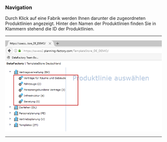 ### Navigation

Durch Klick auf eine Fabrik werden Ihnen darunter die zugeordneten Produktlinien angezeigt. Hinter den Namen der Produktlinien finden Sie in Klammern stehend die ID der Produktlinien.

---
![](/assets/f2.png)

---



